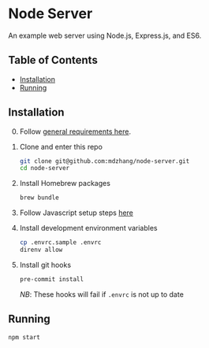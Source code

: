 # Node Server

An example web server using Node.js, Express.js, and ES6.

## Table of Contents

- [Installation](#installation)
- [Running](#running)

## Installation

0. Follow [general requirements here](https://github.com/mdzhang/guides/blob/master/DEV_SETUP.md#general-requirements).

0. Clone and enter this repo
    ```sh
    git clone git@github.com:mdzhang/node-server.git
    cd node-server
    ```

0. Install Homebrew packages
    ```sh
    brew bundle
    ```

0. Follow Javascript setup steps [here](https://github.com/mdzhang/guides/blob/master/DEV_SETUP.md#javascript)

0. Install development environment variables
    ```sh
    cp .envrc.sample .envrc
    direnv allow
    ```

0. Install git hooks
    ```sh
    pre-commit install
    ```

    *NB*: These hooks will fail if `.envrc` is not up to date

## Running

```sh
npm start
```

